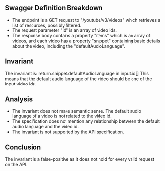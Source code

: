 ## Swagger Definition Breakdown
- The endpoint is a GET request to "/youtube/v3/videos" which retrieves a list of resources, possibly filtered.
- The request parameter "id" is an array of video ids.
- The response body contains a property "items" which is an array of videos, and each video has a property "snippet" containing basic details about the video, including the "defaultAudioLanguage".

## Invariant
The invariant is: return.snippet.defaultAudioLanguage in input.id[]
This means that the default audio language of the video should be one of the input video ids.

## Analysis
- The invariant does not make semantic sense. The default audio language of a video is not related to the video id.
- The specification does not mention any relationship between the default audio language and the video id.
- The invariant is not supported by the API specification.

## Conclusion
The invariant is a false-positive as it does not hold for every valid request on the API.

